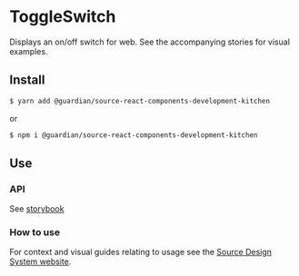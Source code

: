 # ToggleSwitch

Displays an on/off switch for web. See the accompanying stories for visual examples.

## Install

```sh
$ yarn add @guardian/source-react-components-development-kitchen
```

or

```sh
$ npm i @guardian/source-react-components-development-kitchen
```

## Use

### API

See [storybook](https://guardian.github.io/source/?path=/docs/packages-source-react-components-development-kitchen-toggle-switch--playground)

### How to use

For context and visual guides relating to usage see the [Source Design System website](https://theguardian.design).
